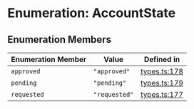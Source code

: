 # Enumeration: AccountState

## Enumeration Members

| Enumeration Member | Value | Defined in |
| ------ | ------ | ------ |
| `approved` | `"approved"` | [types.ts:178](https://github.com/monerium/js-monorepo/blob/main/packages/sdk/src/types.ts#L178) |
| `pending` | `"pending"` | [types.ts:179](https://github.com/monerium/js-monorepo/blob/main/packages/sdk/src/types.ts#L179) |
| `requested` | `"requested"` | [types.ts:177](https://github.com/monerium/js-monorepo/blob/main/packages/sdk/src/types.ts#L177) |
